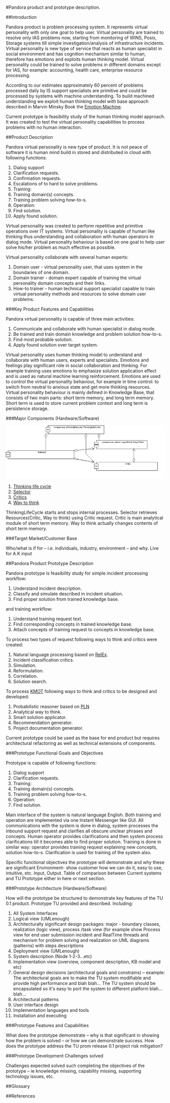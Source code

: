 #Pandora product and prototype description.


##Introduction

Pandora product is problem processing system. 
It represents virtual personality with only one goal to help user. Virtual personality are trained to resolve only IAS problems now, starting from monitoring of WINS, Posix, Storage systems till simple investigation/analysis of infrastructure incidents. Virtual personality is new type of service that reacts as human specialist in social environment and has cognition mechanism similar to human, therefore has emotions and exploits human thinking model. Virtual personality could be trained to solve problems in different domains except for IAS, for example: accounting, health care, enterprise resource processing.

According to our estimates approximately 60 percent of problems processed daily by IS support specialists are primitive and could be processed by systems with machine understanding. To build machined understanding we exploit human thinking model with base approach described in Marvin Minsky Book the [Emotion Machine](http://en.wikipedia.org/wiki/Emotion_machine).

Current prototype is feasibility study of the human thinking model approach. It was created to test the virtual personality capabilities to process problems with no human interaction.

##Product Description

Pandora virtual personality is new type of product. It is not peace of software it is human mind build in stored and distributed in cloud with following functions:

 1. Dialog support
   2. Clarification requests.
   2. Confirmation requests.
   2. Escalations of to hard to solve problems.
 1. Training:
   2. Training domain(s) concepts.
   2. Training problem solving how-to-s.
 1. Operation:
   2. Find solution.
   2. Apply found solution.

Virtual personality was created to perform repetitive and primitive operations over IT systems. Virtual personality is capable of human like thinking thus understanding and collaboration with human operators in dialog mode. Virtual personality behaviour is based on one goal to help user solve his/her problem as much effective as possible.

Virtual personality collaborate with several human experts:

 1. Domain user - virtual personality user, that uses system in the boundaries of one domain.
 1. Domain trainer - domain expert capable of training the virtual personality domain concepts and their links.
 1. How-to trainer - human technical support specialist capable to train virtual personality methods and resources to solve domain user problems.

###Key Product Features and Capabilities

Pandora virtual personality is capable of three main activities:
 1. Communicate and collaborate with human specialist in dialog mode.
 1. Be trained and train domain knowledge and problem solution how-to-s.
 1. Find most probable solution.
 1. Apply found solution over target system.

Virtual personality uses human thinking model to understand and collaborate with human users, experts and specialists. Emotions and feelings play significant role in social collaboration and thinking. For example training uses emotions to emphasize solution application effect and is used as natural machine learning reinforcement. Emotions are used to control the virtual personality behaviour, for example in time control: to switch from neutral to anxious state and get more thinking resources. Virtual personality behaviour is mainly defined in Knowledge Base, that consists of two main parts: short term memory, and long term memory. Short term is used to store current problem context and long term is persistence storage.

###Major Components (Hardware/Software)

![Main component diagram](https://github.com/development-team/2/raw/master/doc/design-specification/uml/images/MainComponent.png)

 1. [Thinking life cycle](design-specification/thinking-life-cycle.md)
 1. [Selector](design-specification/selector.md)
 1. [Critics](design-specification/critics.md)
 1. [Way to think](design-specification/way2Think.md)

ThinkingLifeCycle starts and stops internal processes. Selector retrieves Resources(Critic, Way to think) using Critic request. Critic is main analytical module of short term memory. Way to think actually changes contents of short term memory.

###Target Market/Customer Base

Who/what is if for – i.e. individuals, industry, environment – and why. Live for A.K input

##Pandora Product Prototype Description

Pandora prototype is feasibility study for simple incident processing workflow:

 1. Understand incident description.
 1. Classify and simulate described in incident situation.
 1. Find proper solution from trained knowledge base.

and training workflow:

 1. Understand training request text.
 1. Find corresponding concepts in trained knowledge base.
 1. Attach concepts of training request to concepts in knowledge base.

To process two types of request following ways to think and critics were created:

 1. Natural language processing based on [RelEx](http://wiki.opencog.org/w/RelEx).
 1. Incident classification critics.
 1. Simulation.
 1. Reformulation.
 1. Correlation.
 1. Solution search.

To process [KMOT]() following ways to think and critics to be designed and developed:

 1. Probabilistic reasoner based on [PLN](http://wiki.opencog.org/w/PLN)
 1. Analytical way to think.
 1. Smart solution applicator.
 1. Recommendation generator.
 1. Project documentation generator.

Current prototype could be used as the base for end product but requires architectural refactoring as well as technical extensions of components.

###Prototype Functional Goals and Objectives

Prototype is capable of following functions:

 1. Dialog support
   2. Clarification requests.
 1. Training:
   2. Training domain(s) concepts.
   2. Training problem solving how-to-s.
 1. Operation:
   2. Find solution.

Main interface of the system is natural language English. Both training and operation are implemented via one Instant Messenger like GUI. All communications with the system is done in dialog, system processes the inbound support request and clarifies all obscure unclear phrases and concepts. Human operator provides clarifications and then system process clarifications till it becomes able to find proper solution. Training is done in similar way: operator provides training request explaining new concepts, solution how-to-s. Clarification is used for training of the system also.

Specific functional objectives the prototype will demonstrate and why these are significant Environment- show customer how we can do it, easy to use, intuitive, etc.  Input, Output.  Table of comparison between Current systems and TU Prototype either in here or next section.

###Prototype Architecture (Hardware/Software)




How will the prototype be structured to demonstrate key features of the TU 0.1 product.  Prototype TU provided and described.
Including:

1. All System Interfaces
1. Logical view (UMLenough)
1. Architecturally significant design packages: major - boundary classes, realization (logic view), process /task view (for example show Process view for end user submission  incident and RealTime threads and mechanism for problem solving and realization on UML diagrams (patterns) with steps descriptions
1. Deployment view (UMLenough)
1. System description (Node 1-2-3…etc)
1. Implementation view (overview, component description, KB model and etc)
1. General design decisions (architectural goals and constrains) – example: The architectural goals are to make the TU system modifiable and provide high performance and blah blah…  The TU system should be encapsulated so it's easy to port the system to different platform blah…blah…
1. Architectural patterns
1. User interface design
1. Implementation languages and tools
1. Installation and executing

###Prototype Features and Capabilities

What does the prototype demonstrate – why is that significant in showing how the problem is solved – or how we can demonstrate success. How does the prototype address the TU prom release 0.1 project risk mitigation?

###Prototype Development Challenges solved

Challenges expected solved such completing the objectives of the prototype – ie knowledge missing, capability missing, supporting technology issues, etc.

##Glossary

##References



